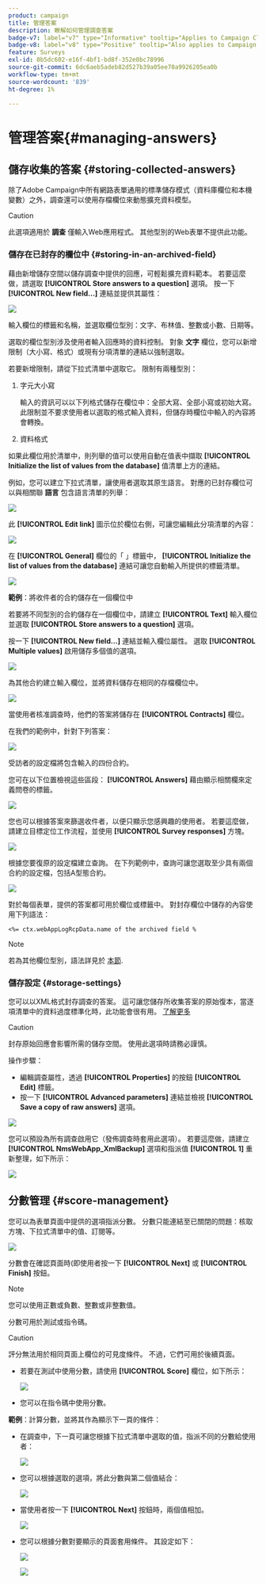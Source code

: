 ```yaml
---
product: campaign
title: 管理答案
description: 瞭解如何管理調查答案
badge-v7: label="v7" type="Informative" tooltip="Applies to Campaign Classic v7"
badge-v8: label="v8" type="Positive" tooltip="Also applies to Campaign v8"
feature: Surveys
exl-id: 0b5dc602-e16f-4bf1-bd8f-352e0bc78996
source-git-commit: 6dc6aeb5adeb82d527b39a05ee70a9926205ea0b
workflow-type: tm+mt
source-wordcount: '839'
ht-degree: 1%

---
```


# 管理答案{#managing-answers}



## 儲存收集的答案 {#storing-collected-answers}

除了Adobe Campaign中所有網路表單通用的標準儲存模式（資料庫欄位和本機變數）之外，調查還可以使用存檔欄位來動態擴充資料模型。

>[!CAUTION]
>
>此選項適用於 **調查** 僅輸入Web應用程式。 其他型別的Web表單不提供此功能。

### 儲存在已封存的欄位中 {#storing-in-an-archived-field}

藉由新增儲存空間以儲存調查中提供的回應，可輕鬆擴充資料範本。 若要這麼做，請選取 **[!UICONTROL Store answers to a question]** 選項。 按一下 **[!UICONTROL New field...]** 連結並提供其屬性：

![](assets/s_ncs_admin_survey_new_space.png)

輸入欄位的標籤和名稱，並選取欄位型別：文字、布林值、整數或小數、日期等。

選取的欄位型別涉及使用者輸入回應時的資料控制。 對象 **文字** 欄位，您可以新增限制（大小寫、格式）或現有分項清單的連結以強制選取。

若要新增限制，請從下拉式清單中選取它。 限制有兩種型別：

1. 字元大小寫

   輸入的資訊可以以下列格式儲存在欄位中：全部大寫、全部小寫或初始大寫。 此限制並不要求使用者以選取的格式輸入資料，但儲存時欄位中輸入的內容將會轉換。

1. 資料格式

如果此欄位用於清單中，則列舉的值可以使用自動在值表中擷取 **[!UICONTROL Initialize the list of values from the database]** 值清單上方的連結。

例如，您可以建立下拉式清單，讓使用者選取其原生語言。 對應的已封存欄位可以與相關聯 **語言** 包含語言清單的列舉：

![](assets/s_ncs_admin_survey_database_values_2b.png)

此 **[!UICONTROL Edit link]** 圖示位於欄位右側，可讓您編輯此分項清單的內容：

![](assets/s_ncs_admin_survey_database_values_2c.png)

在 **[!UICONTROL General]** 欄位的「 」標籤中， **[!UICONTROL Initialize the list of values from the database]** 連結可讓您自動輸入所提供的標籤清單。

![](assets/s_ncs_admin_survey_database_values_2.png)

**範例**：將收件者的合約儲存在一個欄位中

若要將不同型別的合約儲存在一個欄位中，請建立 **[!UICONTROL Text]** 輸入欄位並選取 **[!UICONTROL Store answers to a question]** 選項。

按一下 **[!UICONTROL New field...]** 連結並輸入欄位屬性。 選取 **[!UICONTROL Multiple values]** 啟用儲存多個值的選項。

![](assets/s_ncs_admin_survey_storage_multi_ex1.png)

為其他合約建立輸入欄位，並將資料儲存在相同的存檔欄位中。

![](assets/s_ncs_admin_survey_storage_multi_ex2.png)

當使用者核准調查時，他們的答案將儲存在 **[!UICONTROL Contracts]** 欄位。

在我們的範例中，針對下列答案：

![](assets/s_ncs_admin_survey_storage_multi_ex3.png)

受訪者的設定檔將包含輸入的四份合約。

您可在以下位置檢視這些區段： **[!UICONTROL Answers]** 藉由顯示相關欄來定義問卷的標籤。

![](assets/s_ncs_admin_survey_storage_multi_ex4.png)

您也可以根據答案來篩選收件者，以便只顯示您感興趣的使用者。 若要這麼做，請建立目標定位工作流程，並使用 **[!UICONTROL Survey responses]** 方塊。

![](assets/s_ncs_admin_survey_read_responses_wf.png)

根據您要復原的設定檔建立查詢。 在下列範例中，查詢可讓您選取至少具有兩個合約的設定檔，包括A型態合約。

![](assets/s_ncs_admin_survey_read_responses_edit.png)

對於每個表單，提供的答案都可用於欄位或標籤中。 對封存欄位中儲存的內容使用下列語法：

```
<%= ctx.webAppLogRcpData.name of the archived field %
```

>[!NOTE]
>
>若為其他欄位型別，語法詳見於 [本節](../../platform/using/about-queries-in-campaign.md).

### 儲存設定 {#storage-settings}

您可以以XML格式封存調查的答案。 這可讓您儲存所收集答案的原始復本，當逐項清單中的資料過度標準化時，此功能會很有用。 [了解更多](../../surveys/using/publish--track-and-use-collected-data.md#standardizing-data)

>[!CAUTION]
>
>封存原始回應會影響所需的儲存空間。 使用此選項時請務必謹慎。

操作步驟：

* 編輯調查屬性，透過 **[!UICONTROL Properties]** 的按鈕 **[!UICONTROL Edit]** 標籤。
* 按一下 **[!UICONTROL Advanced parameters]** 連結並檢視 **[!UICONTROL Save a copy of raw answers]** 選項。

![](assets/s_ncs_admin_survey_xml_archive_option.png)

您可以預設為所有調查啟用它（發佈調查時套用此選項）。 若要這麼做，請建立 **[!UICONTROL NmsWebApp_XmlBackup]** 選項和指派值 **[!UICONTROL 1]** 重新整理，如下所示：

![](assets/s_ncs_admin_survey_xml_global_option.png)

## 分數管理 {#score-management}

您可以為表單頁面中提供的選項指派分數。 分數只能連結至已關閉的問題：核取方塊、下拉式清單中的值、訂閱等。

![](assets/s_ncs_admin_survey_score_create.png)

分數會在確認頁面時(即使用者按一下 **[!UICONTROL Next]** 或 **[!UICONTROL Finish]** 按鈕。

>[!NOTE]
>
>您可以使用正數或負數、整數或非整數值。

分數可用於測試或指令碼。

>[!CAUTION]
>
>評分無法用於相同頁面上欄位的可見度條件。 不過，它們可用於後續頁面。

* 若要在測試中使用分數，請使用 **[!UICONTROL Score]** 欄位，如下所示：

   ![](assets/s_ncs_admin_survey_score_in_a_test.png)

* 您可以在指令碼中使用分數。

**範例**：計算分數，並將其作為顯示下一頁的條件：

* 在調查中，下一頁可讓您根據下拉式清單中選取的值，指派不同的分數給使用者：

   ![](assets/s_ncs_admin_survey_score_exa.png)

* 您可以根據選取的選項，將此分數與第二個值結合：

   ![](assets/s_ncs_admin_survey_score_exb.png)

* 當使用者按一下 **[!UICONTROL Next]** 按鈕時，兩個值相加。

   ![](assets/s_ncs_admin_survey_score_exe.png)

* 您可以根據分數對要顯示的頁面套用條件。 其設定如下：

   ![](assets/s_ncs_admin_survey_score_exd.png)

   ![](assets/s_ncs_admin_survey_score_exg.png)
